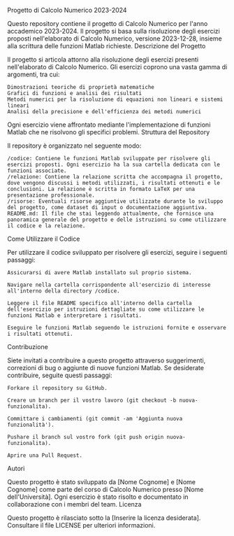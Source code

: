 Progetto di Calcolo Numerico 2023-2024

Questo repository contiene il progetto di Calcolo Numerico per l'anno accademico 2023-2024. Il progetto si basa sulla risoluzione degli esercizi proposti nell'elaborato di Calcolo Numerico, versione 2023-12-28, insieme alla scrittura delle funzioni Matlab richieste.
Descrizione del Progetto

Il progetto si articola attorno alla risoluzione degli esercizi presenti nell'elaborato di Calcolo Numerico. Gli esercizi coprono una vasta gamma di argomenti, tra cui:

    Dimostrazioni teoriche di proprietà matematiche
    Grafici di funzioni e analisi dei risultati
    Metodi numerici per la risoluzione di equazioni non lineari e sistemi lineari
    Analisi della precisione e dell'efficienza dei metodi numerici

Ogni esercizio viene affrontato mediante l'implementazione di funzioni Matlab che ne risolvono gli specifici problemi.
Struttura del Repository

Il repository è organizzato nel seguente modo:

    /codice: Contiene le funzioni Matlab sviluppate per risolvere gli esercizi proposti. Ogni esercizio ha la sua cartella dedicata con le funzioni associate.
    /relazione: Contiene la relazione scritta che accompagna il progetto, dove vengono discussi i metodi utilizzati, i risultati ottenuti e le conclusioni. La relazione è scritta in formato LaTeX per una presentazione professionale.
    /risorse: Eventuali risorse aggiuntive utilizzate durante lo sviluppo del progetto, come dataset di input o documentazione aggiuntiva.
    README.md: Il file che stai leggendo attualmente, che fornisce una panoramica generale del progetto e delle istruzioni su come utilizzare il codice e la relazione.

Come Utilizzare il Codice

Per utilizzare il codice sviluppato per risolvere gli esercizi, seguire i seguenti passaggi:

    Assicurarsi di avere Matlab installato sul proprio sistema.

    Navigare nella cartella corrispondente all'esercizio di interesse all'interno della directory /codice.

    Leggere il file README specifico all'interno della cartella dell'esercizio per istruzioni dettagliate su come utilizzare le funzioni Matlab e interpretare i risultati.

    Eseguire le funzioni Matlab seguendo le istruzioni fornite e osservare i risultati ottenuti.

Contribuzione

Siete invitati a contribuire a questo progetto attraverso suggerimenti, correzioni di bug o aggiunte di nuove funzioni Matlab. Se desiderate contribuire, seguite questi passaggi:

    Forkare il repository su GitHub.

    Creare un branch per il vostro lavoro (git checkout -b nuova-funzionalita).

    Committare i cambiamenti (git commit -am 'Aggiunta nuova funzionalità').

    Pushare il branch sul vostro fork (git push origin nuova-funzionalita).

    Aprire una Pull Request.

Autori

Questo progetto è stato sviluppato da [Nome Cognome] e [Nome Cognome] come parte del corso di Calcolo Numerico presso [Nome dell'Università]. Ogni esercizio è stato risolto e documentato in collaborazione con i membri del team.
Licenza

Questo progetto è rilasciato sotto la [Inserire la licenza desiderata]. Consultare il file LICENSE per ulteriori informazioni.
